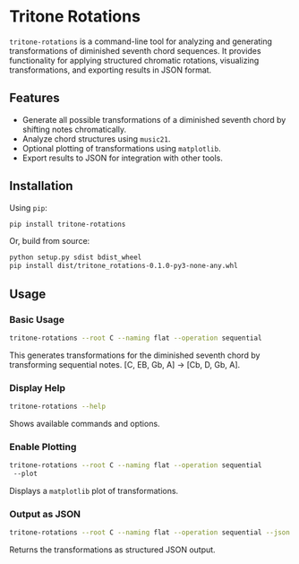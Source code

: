 # Tritone Rotations

`tritone-rotations` is a command-line tool for analyzing and generating transformations of diminished seventh chord sequences. It provides functionality for applying structured chromatic rotations, visualizing transformations, and exporting results in JSON format.

## Features

- Generate all possible transformations of a diminished seventh chord by shifting notes chromatically.
- Analyze chord structures using `music21`.
- Optional plotting of transformations using `matplotlib`.
- Export results to JSON for integration with other tools.

## Installation

Using `pip`:
```bash
pip install tritone-rotations
```

Or, build from source:
```bash
python setup.py sdist bdist_wheel
pip install dist/tritone_rotations-0.1.0-py3-none-any.whl
```

## Usage

### Basic Usage
```bash
tritone-rotations --root C --naming flat --operation sequential
```
This generates transformations for the diminished seventh chord by transforming sequential notes. [C, EB, Gb, A] -> [Cb, D, Gb, A].

### Display Help
```bash
tritone-rotations --help
```
Shows available commands and options.

### Enable Plotting
```bash
tritone-rotations --root C --naming flat --operation sequential
 --plot
```
Displays a `matplotlib` plot of transformations.

### Output as JSON
```bash
tritone-rotations --root C --naming flat --operation sequential --json
```
Returns the transformations as structured JSON output.
